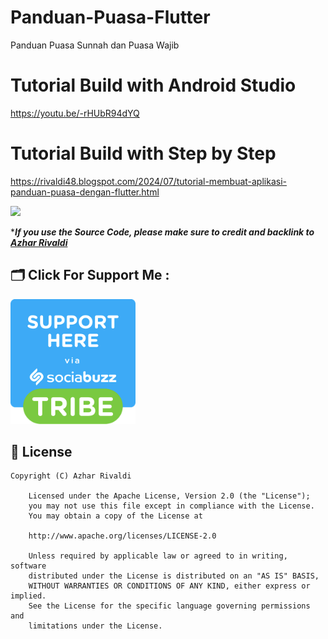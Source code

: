 # Panduan-Puasa-Flutter
Panduan Puasa Sunnah dan Puasa Wajib

# Tutorial Build with Android Studio
https://youtu.be/-rHUbR94dYQ

# Tutorial Build with Step by Step
https://rivaldi48.blogspot.com/2024/07/tutorial-membuat-aplikasi-panduan-puasa-dengan-flutter.html

<img src="https://blogger.googleusercontent.com/img/b/R29vZ2xl/AVvXsEgQF2-0_jJsjnaLYAHNPg7Gr9o0t1w3MpwKNSzR3VykxMvyZdvXdxMiA1UET_G4BdxiKFQ6pj_kSdPzG1TN6l-NYsxewSPaPtH907VcBBNt8EdGE9ukjMjQWnL4dOgejYM65j2rlJ0Ca5emWZdD2eJoUcP7STa8QLSCjTECtcrYxClTNU18t02S3d7OxWiH/s1280/Tutorial%20Membuat%20Aplikasi%20Panduan%20Puasa%20dengan%20Flutter.png" data-canonical-src="https://rivaldi48.blogspot.com/2024/07/tutorial-membuat-aplikasi-panduan-puasa-dengan-flutter.html" style="max-width:100%;">

****If you use the Source Code, please make sure to credit and backlink to [Azhar Rivaldi](https://rivaldi48.blogspot.com/)***

## 🗂 Click For Support Me :
<a href="https://sociabuzz.com/azharrvldi_/donate"> 
<img src="https://github.com/AzharRivaldi/AzharRivaldi/blob/master/Support%20Here.png" width="200" height="200"></a>

## 📄 License

```
Copyright (C) Azhar Rivaldi

    Licensed under the Apache License, Version 2.0 (the "License");
    you may not use this file except in compliance with the License.
    You may obtain a copy of the License at

    http://www.apache.org/licenses/LICENSE-2.0

    Unless required by applicable law or agreed to in writing, software
    distributed under the License is distributed on an "AS IS" BASIS,
    WITHOUT WARRANTIES OR CONDITIONS OF ANY KIND, either express or implied.
    See the License for the specific language governing permissions and
    limitations under the License.

```
